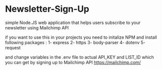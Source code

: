 # Newsletter-Sign-Up
simple Node.JS web application that helps users subscribe to your newsletter using Mailchimp API 

if you want to use this in your projects you need to initalize NPM and install following packages :
1- express
2- https
3- body-parser
4- dotenv
5- request

and change variables in the .env file to actual API_KEY and LIST_ID which you can get by signing up to Mailchimp API
https://mailchimp.com/
